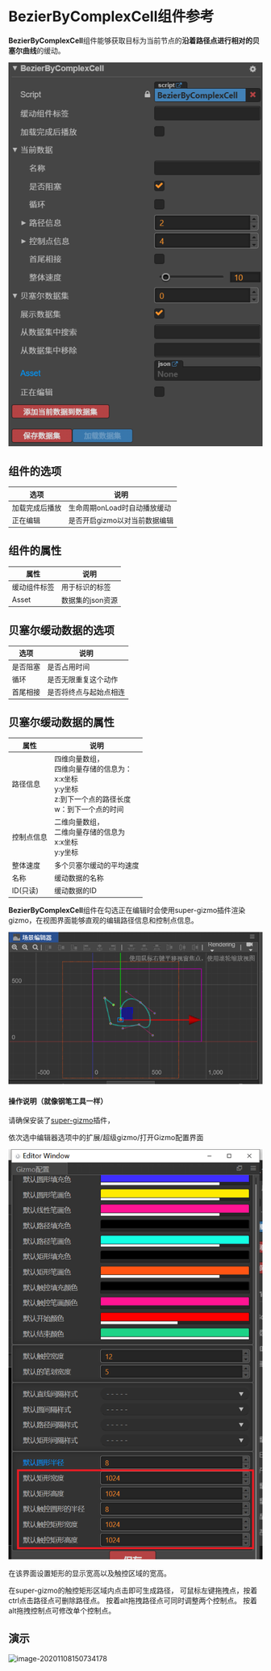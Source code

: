 # BezierByComplexCell组件参考

**BezierByComplexCell**组件能够获取目标为当前节点的**沿着路径点进行相对的贝塞尔曲线**的缓动。

![image-20201108130922058](https://raw.githubusercontent.com/chichinohaha/Tweener/gh-pages/docs/Sources/bezierBy.png)

## 组件的选项

| 选项           | 说明                          |
| -------------- | ----------------------------- |
| 加载完成后播放 | 生命周期onLoad时自动播放缓动  |
| 正在编辑       | 是否开启gizmo以对当前数据编辑 |

## 组件的属性

| 属性         | 说明             |
| ------------ | ---------------- |
| 缓动组件标签 | 用于标识的标签   |
| Asset        | 数据集的json资源 |

## 贝塞尔缓动数据的选项

| 选项     | 说明                   |
| -------- | ---------------------- |
| 是否阻塞 | 是否占用时间           |
| 循环     | 是否无限重复这个动作   |
| 首尾相接 | 是否将终点与起始点相连 |

## 贝塞尔缓动数据的属性

| 属性       | 说明                                                         |
| ---------- | ------------------------------------------------------------ |
| 路径信息   | 四维向量数组，<br />四维向量存储的信息为：<br />x:x坐标<br />y:y坐标<br />z:到下一个点的路径长度<br />w：到下一个点的时间 |
| 控制点信息 | 二维向量数组，<br />二维向量存储的信息为<br />x:x坐标<br />y:y坐标 |
| 整体速度   | 多个贝塞尔缓动的平均速度                                     |
| 名称       | 缓动数据的名称                                               |
| ID(只读)   | 缓动数据的ID                                                 |



**BezierByComplexCell**组件在勾选正在编辑时会使用super-gizmo插件渲染gizmo，在视图界面能够直观的编辑路径信息和控制点信息。

![image-20201108133529124](https://raw.githubusercontent.com/chichinohaha/Tweener/gh-pages/docs/Sources/bezierByExample.png)

#### 操作说明（就像钢笔工具一样）

请确保安装了[super-gizmo](https://store.cocos.com/#/resources/detail/2513)插件，

依次选中编辑器选项中的扩展/超级gizmo/打开Gizmo配置界面

![image-20201108150734178](https://raw.githubusercontent.com/chichinohaha/Tweener/gh-pages/docs/Sources/super-gizmo.png)

在该界面设置矩形的显示宽高以及触控区域的宽高。

在super-gizmo的触控矩形区域内点击即可生成路径，
可鼠标左键拖拽点，按着ctrl点击路径点可删除路径点。
按着alt拖拽路径点可同时调整两个控制点。
按着alt拖拽控制点可修改单个控制点。

## 演示

![image-20201108150734178](https://raw.githubusercontent.com/chichinohaha/Tweener/gh-pages/docs/Sources/tweener-bezierBy.gif)